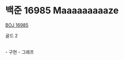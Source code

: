 # 백준 16985 Maaaaaaaaaze

[BOJ 16985](https://www.acmicpc.net/problem/16985)

골드 2

<br/>
- 구현
- 그래프
